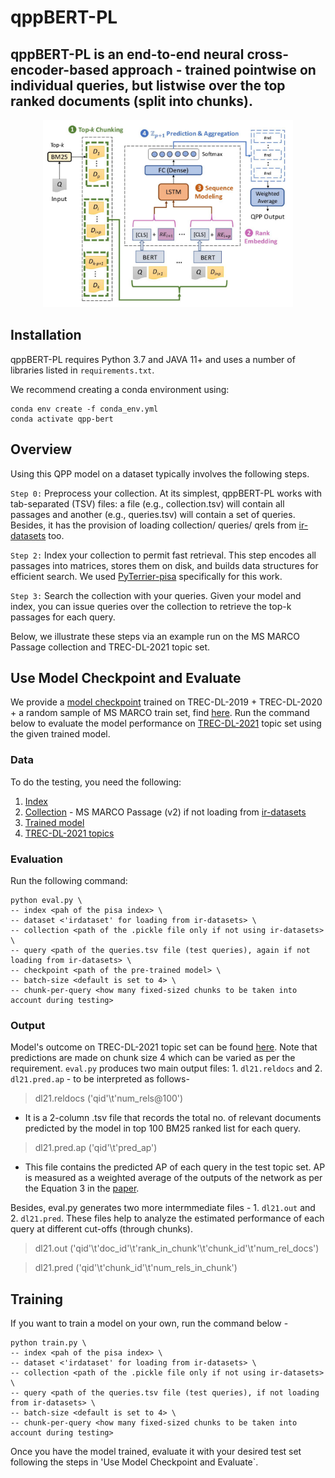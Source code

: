 ﻿# qppBERT-PL

## qppBERT-PL is an end-to-end neural cross-encoder-based approach - trained pointwise on individual queries, but listwise over the top ranked documents (split into chunks).

<p align="center">
  <img src="architecture.png" width="400" height="300">
</p>

## Installation
qppBERT-PL requires Python 3.7 and JAVA 11+ and uses a number of libraries listed in `requirements.txt`.

We recommend creating a conda environment using:

```
conda env create -f conda_env.yml
conda activate qpp-bert
```
## Overview

Using this QPP model on a dataset typically involves the following steps.

`Step 0:` Preprocess your collection. At its simplest, qppBERT-PL works with tab-separated (TSV) files: a file (e.g., collection.tsv) will contain all passages and another (e.g., queries.tsv) will contain a set of queries. Besides, it has the provision of loading collection/ queries/ qrels from [ir-datasets](https://ir-datasets.com/) too. 

`Step 2:` Index your collection to permit fast retrieval. This step encodes all passages into matrices, stores them on disk, and builds data structures for efficient search. We used [PyTerrier-pisa](https://github.com/terrier-org/pyterrier.git) specifically for this work. 

`Step 3:` Search the collection with your queries. Given your model and index, you can issue queries over the collection to retrieve the top-k passages for each query.

Below, we illustrate these steps via an example run on the MS MARCO Passage collection and TREC-DL-2021 topic set.

## Use Model Checkpoint and Evaluate

We provide a [model checkpoint](https://drive.google.com/file/d/1XHcLgpkfWd3XnaQ5YKTkFdCqrU8-wGeO/view?usp=sharing) trained on TREC-DL-2019 + TREC-DL-2020 + a random sample of MS MARCO train set, find [here](https://microsoft.github.io/msmarco/). Run the command below to evaluate the model performance on [TREC-DL-2021](https://microsoft.github.io/msmarco/TREC-Deep-Learning-2021) topic set using the given trained model.

### Data

To do the testing, you need the following:

1. [Index](https://drive.google.com/file/d/1mxP4OMbXXk9BLaePF5pkc3lx4gb4jlNZ/view?usp=sharing)
2. [Collection](https://drive.google.com/file/d/1mxP4OMbXXk9BLaePF5pkc3lx4gb4jlNZ/view?usp=sharing) - MS MARCO Passage (v2) if not loading from [ir-datasets](https://ir-datasets.com/)
3. [Trained model](https://drive.google.com/file/d/1mxP4OMbXXk9BLaePF5pkc3lx4gb4jlNZ/view?usp=sharing)
4. [TREC-DL-2021 topics](https://github.com/suchanadatta/qppBERT-PL/tree/master/data/trec-dl-2021)

### Evaluation

Run the following command:

```
python eval.py \
-- index <pah of the pisa index> \
-- dataset <'irdataset' for loading from ir-datasets> \
-- collection <path of the .pickle file only if not using ir-datasets> \
-- query <path of the queries.tsv file (test queries), again if not loading from ir-datasets> \
-- checkpoint <path of the pre-trained model> \
-- batch-size <default is set to 4> \
-- chunk-per-query <how many fixed-sized chunks to be taken into account during testing> 
```

### Output

Model's outcome on TREC-DL-2021 topic set can be found [here](https://github.com/suchanadatta/qppBERT-PL). Note that predictions are made on chunk size 4 which can be varied as per the requirement. `eval.py` produces two main output files: 1. `dl21.reldocs` and 2. `dl21.pred.ap` - to be interpreted as follows-

> dl21.reldocs ('qid'\t'num_rels@100')

- It is a 2-column .tsv file that records the total no. of relevant documents predicted by the model in top 100 BM25 ranked list for each query.

> dl21.pred.ap ('qid'\t'pred_ap')

- This file contains the predicted AP of each query in the test topic set. AP is measured as a weighted average of the outputs of the network as per the Equation 3 in the [paper](https://github.com/suchanadatta/qppBERT-PL/blob/master/sp1544.pdf).

Besides, eval.py generates two more intermmediate files - 1. `dl21.out` and 2. `dl21.pred`. These files help to analyze the estimated performance of each query at different cut-offs (through chunks).

> dl21.out ('qid'\t'doc_id'\t'rank_in_chunk'\t'chunk_id'\t'num_rel_docs')

> dl21.pred ('qid'\t'chunk_id'\t'num_rels_in_chunk')


## Training

If you want to train a model on your own, run the command below - 

```
python train.py \
-- index <pah of the pisa index> \
-- dataset <'irdataset' for loading from ir-datasets> \
-- collection <path of the .pickle file only if not using ir-datasets> \
-- query <path of the queries.tsv file (test queries), if not loading from ir-datasets> \
-- batch-size <default is set to 4> \
-- chunk-per-query <how many fixed-sized chunks to be taken into account during testing> 
```

Once you have the model trained, evaluate it with your desired test set following the steps in 'Use Model Checkpoint and Evaluate`.
